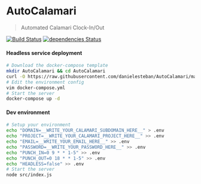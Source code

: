 AutoCalamari
===

> Automated Calamari Clock-In/Out

[![Build Status](https://travis-ci.org/danielesteban/AutoCalamari.svg?branch=master)](https://travis-ci.org/danielesteban/AutoCalamari)
[![dependencies Status](https://david-dm.org/danielesteban/AutoCalamari/status.svg)](https://david-dm.org/danielesteban/AutoCalamari)


#### Headless service deployment

```bash
# Download the docker-compose template
mkdir AutoCalamari && cd AutoCalamari 
curl -O https://raw.githubusercontent.com/danielesteban/AutoCalamari/master/docker-compose.yml
# Edit the environment config
vim docker-compose.yml
# Start the server
docker-compose up -d
```

#### Dev environment

```bash
# Setup your environment
echo "DOMAIN=__WRITE_YOUR_CALAMARI_SUBDOMAIN_HERE__" > .env
echo "PROJECT=__WRITE_YOUR_CALAMARI_PROJECT_HERE__" >> .env
echo "EMAIL=__WRITE_YOUR_EMAIL_HERE__" >> .env
echo "PASSWORD=__WRITE_YOUR_PASSWORD_HERE__" >> .env
echo "PUNCH_IN=0 9 * * 1-5" >> .env
echo "PUNCH_OUT=0 18 * * 1-5" >> .env
echo "HEADLESS=false" >> .env
# Start the server
node src/index.js
```
